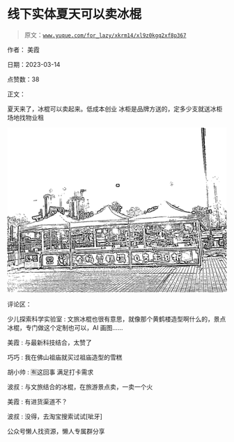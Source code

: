 # 线下实体夏天可以卖冰棍

> 原文：[`www.yuque.com/for_lazy/xkrm14/xl9z0kgq2xf8p367`](https://www.yuque.com/for_lazy/xkrm14/xl9z0kgq2xf8p367)



作者： 美霞



日期：2023-03-14



点赞数：38



正文：



夏天来了，冰棍可以卖起来。低成本创业 冰柜是品牌方送的，定多少支就送冰柜 场地找物业租



![](img/559a65a4a5b5530281affc7cea89027f.png)  

评论区：



少儿探索科学实验室 : 文旅冰棍也很有意思，就像那个黄鹤楼造型啊什么的，景点冰棍，专门做这个定制也可以，AI 画图……



美霞 : 与最新科技结合，太赞了



巧巧 : 我在佛山祖庙就买过祖庙造型的雪糕



胡小帅 : 🈶这回事 满足打卡需求



波叔 : 与文旅结合的冰棍，在旅游景点卖，一卖一个火



美霞 : 有进货渠道不？



波叔 : 没得，去淘宝搜索试试[呲牙]



公众号懒人找资源，懒人专属群分享

</ne-p>